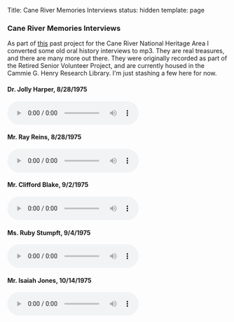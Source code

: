 Title: Cane River Memories Interviews
status: hidden
template: page

### Cane River Memories Interviews

As part of <a href="http://crhim.canerivernha.org">this</a> past project for the Cane River National Heritage Area I converted some old oral history interviews to mp3. They are real treasures, and there are many more out there. They were originally recorded as part of the Retired Senior Volunteer Project, and are currently housed in the Cammie G. Henry Research Library. I'm just stashing a few here for now.

<div class="row">
    <div class="col-xs-12 col-sm-6 audio-column">
        <h4>Dr. Jolly Harper, 8/28/1975</h4>
        <div class="audioplayer">
            <audio controls>
            <source src="https://s3-us-west-2.amazonaws.com/natchdata/audio/jolly_harper.mp3" type="audio/mpeg" />
        </div>
    </div>
    <div class="col-xs-12 col-sm-6 audio-column">
        <h4>Mr. Ray Reins, 8/28/1975</h4>
        <div class="audioplayer">
            <audio controls>
            <source src="https://s3-us-west-2.amazonaws.com/natchdata/audio/ray_reins.mp3" type="audio/mpeg" />
        </div>
    </div>
    <div class="col-xs-12 col-sm-6 audio-column">
        <h4>Mr. Clifford Blake, 9/2/1975</h4>
        <div class="audioplayer">
            <audio controls>
            <source src="https://s3-us-west-2.amazonaws.com/natchdata/audio/clifford_blake.mp3" type="audio/mpeg" />
        </div>
    </div>
    <div class="col-xs-12 col-sm-6 audio-column">
        <h4>Ms. Ruby Stumpft, 9/4/1975</h4>
        <div class="audioplayer">
            <audio controls>
            <source src="https://s3-us-west-2.amazonaws.com/natchdata/audio/ruby_stumpft.mp3" type="audio/mpeg" />
        </div>
    </div>
    <div class="col-xs-12 col-sm-6 audio-column">
        <h4>Mr. Isaiah Jones, 10/14/1975</h4>
        <div class="audioplayer">
            <audio controls>
            <source src="https://s3-us-west-2.amazonaws.com/natchdata/audio/isaiah_jones.mp3" type="audio/mpeg" />
        </div>
    </div>
</div>
